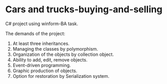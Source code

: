 # Cars and trucks-buying-and-selling
C# project using winform-BA task. 

The demands of the project:
1.	At least three inheritances.
2.	Managing the classes by polymorphism.
3.	Organization of the objects by collection object.
4.	Ability to add, edit, remove objects.
5.	Event-driven programming.
6.	Graphic production of objects.
7.	Option for restoration by Serialization system.
